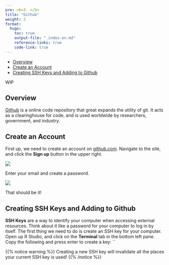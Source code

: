 ```yaml
---
pre: <b>3. </b>
title: "Github"
weight: 3
format:
  hugo:
    toc: true
    output-file: "_index.en.md"
    reference-links: true
    code-link: true
---
```




-   [Overview][]
-   [Create an Account][]
-   [Creating SSH Keys and Adding to Github][]

WIP

## Overview

[Github][] is a online code repository that great expands the utility of git. It acts as a clearinghouse for code, and is used worldwide by researchers, government, and industry.

## Create an Account

First up, we need to create an account on [github.com][Github]. Navigate to the site, and click the **Sign up** button in the upper right.

![][1]

Enter your email and create a password.

![][2]

That should be it!

## Creating SSH Keys and Adding to Github

**SSH Keys** are a way to identify your computer when accessing external resources. Think about it like a password for your computer to log in by itself. The first thing we need to do is create an SSH key for your computer. Open up R Studio, and click on the **Terminal** tab in the bottom left pane. Copy the following and press enter to create a key: \`\`

{{% notice warning %}}
Creating a new SSH key will invalidate all the places your current SSH key is used!
{{% /notice %}}

  [Overview]: #overview
  [Create an Account]: #create-an-account
  [Creating SSH Keys and Adding to Github]: #creating-ssh-keys-and-adding-to-github
  [Github]: https://github.com
  [1]: img/01.png
  [2]: img/02.png
